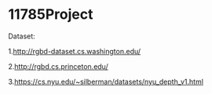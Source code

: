 # 11785Project
Dataset: 

1.http://rgbd-dataset.cs.washington.edu/

2.http://rgbd.cs.princeton.edu/

3.https://cs.nyu.edu/~silberman/datasets/nyu_depth_v1.html
